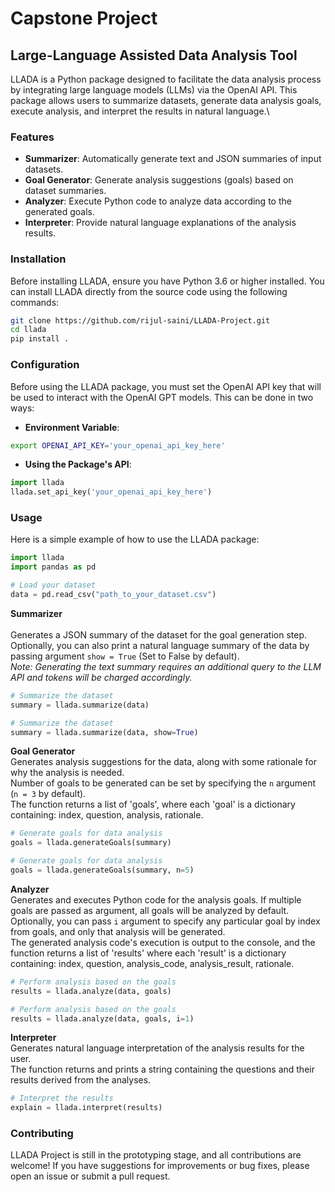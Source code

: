 # Capstone Project
## Large-Language Assisted Data Analysis Tool

LLADA is a Python package designed to facilitate the data analysis process by integrating large language models (LLMs) via the OpenAI API. This package allows users to summarize datasets, generate data analysis goals, execute analysis, and interpret the results in natural language.\

### Features

- **Summarizer**: Automatically generate text and JSON summaries of input datasets.
- **Goal Generator**: Generate analysis suggestions (goals) based on dataset summaries.
- **Analyzer**: Execute Python code to analyze data according to the generated goals.
- **Interpreter**: Provide natural language explanations of the analysis results.



### Installation

Before installing LLADA, ensure you have Python 3.6 or higher installed. You can install LLADA directly from the source code using the following commands:

```bash
git clone https://github.com/rijul-saini/LLADA-Project.git
cd llada
pip install .
```



### Configuration

Before using the LLADA package, you must set the OpenAI API key that will be used to interact with the OpenAI GPT models. This can be done in two ways:

- **Environment Variable**:
```bash
export OPENAI_API_KEY='your_openai_api_key_here'
```
- **Using the Package's API**:
```python
import llada
llada.set_api_key('your_openai_api_key_here')
```



### Usage

Here is a simple example of how to use the LLADA package:

```python
import llada
import pandas as pd

# Load your dataset
data = pd.read_csv("path_to_your_dataset.csv")
```

**Summarizer**\
<br/>
Generates a JSON summary of the dataset for the goal generation step.\
Optionally, you can also print a natural language summary of the data by passing argument `show = True` (Set to False by default).\
*Note: Generating the text summary requires an additional query to the LLM API and tokens will be charged accordingly.*

```python
# Summarize the dataset
summary = llada.summarize(data)
```
```python
# Summarize the dataset
summary = llada.summarize(data, show=True)
```

**Goal Generator**\
Generates analysis suggestions for the data, along with some rationale for why the analysis is needed.\
Number of goals to be generated can be set by specifying the `n` argument (`n = 3` by default).\
The function returns a list of 'goals', where each 'goal' is a dictionary containing: index, question, analysis, rationale.

```python
# Generate goals for data analysis
goals = llada.generateGoals(summary)
```
```python
# Generate goals for data analysis
goals = llada.generateGoals(summary, n=5)
```

**Analyzer**\
Generates and executes Python code for the analysis goals. If multiple goals are passed as argument, all goals will be analyzed by default.\
Optionally, you can pass `i` argument to specify any particular goal by index from goals, and only that analysis will be generated.\
The generated analysis code's execution is output to the console, and the function returns a list of 'results' where each 'result' is a dictionary containing: index, question, analysis_code, analysis_result, rationale.

```python
# Perform analysis based on the goals
results = llada.analyze(data, goals)
```
```python
# Perform analysis based on the goals
results = llada.analyze(data, goals, i=1)
```

**Interpreter**\
Generates natural language interpretation of the analysis results for the user.\
The function returns and prints a string containing the questions and their results derived from the analyses.

```python
# Interpret the results
explain = llada.interpret(results)
```



### Contributing

LLADA Project is still in the prototyping stage, and all contributions are welcome! If you have suggestions for improvements or bug fixes, please open an issue or submit a pull request.<br>
